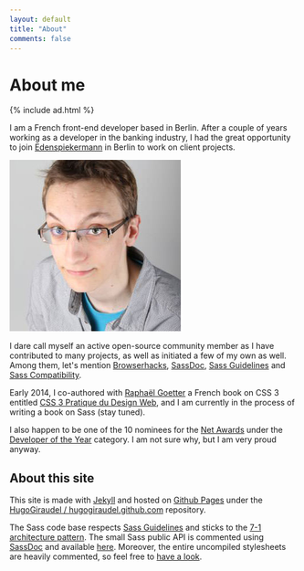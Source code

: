 ```yaml
---
layout: default
title: "About"
comments: false
---
```


# About me

{% include ad.html %}

I am a French front-end developer based in Berlin. After a couple of years working as a developer in the banking industry, I had the great opportunity to join [Edenspiekermann](http://edenspiekermann.com) in Berlin to work on client projects.

<img src="/images/hugo-giraudel.jpg" class="about-me__photo" alt="Photo of Hugo Giraudel" />

I dare call myself an active open-source community member as I have contributed to many projects, as well as initiated a few of my own as well. Among them, let's mention [Browserhacks](http://browserhacks.com), [SassDoc](http://sassdoc.com), [Sass Guidelines](http://sass-guidelin.es) and [Sass Compatibility](http://sass-compatibility.github.io).

Early 2014, I co-authored with [Raphaël Goetter](http://goetter.fr) a French book on CSS 3 entitled [CSS 3 Pratique du Design Web](http://css3-pratique.fr/), and I am currently in the process of writing a book on Sass (stay tuned).

I also happen to be one of the 10 nominees for the [Net Awards](https://thenetawards.com) under the [Developer of the Year](https://thenetawards.com/vote/developer/) category. I am not sure why, but I am very proud anyway.

## About this site

This site is made with [Jekyll](http://jekyllrb.com) and hosted on [Github Pages](https://pages.github.com/) under the [HugoGiraudel / hugogiraudel.github.com](https://github.com/HugoGiraudel/hugogiraudel.github.com) repository. 

The Sass code base respects [Sass Guidelines](http://sass-guidelin.es) and sticks to the [7-1 architecture pattern](http://sass-guidelin.es/#architecture). The small Sass public API is commented using [SassDoc](http://sassdoc.com) and available [here](/sassdoc/). Moreover, the entire uncompiled stylesheets are heavily commented, so feel free to [have a look](https://github.com/HugoGiraudel/hugogiraudel.github.com/tree/master/_sass).
